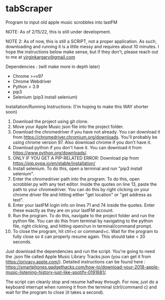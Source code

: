 # tabScraper
Program to input old apple music scrobbles into lastFM 

NOTE: As of 2/15/22, this is still under development.

NOTE 2: As of now, this is still a SCRIPT, not a proper application. As such, downloading and running it is a little messy and requires about 10 minutes. I hope the instructions below make sense, but if they don't, please reach out to me at virginkargarv@gmail.com

Dependencies : (will make more in depth later) 

- Chrome >=v97 
- Chrome Webdriver
- Python > 3.9
- pip3
- Selenium (pip3 install selenium)

Installation/Running Instructions: (I'm hoping to make this WAY shorter soon)
1. Download the project using git clone.
2. Move your Apple Music json file into the project folder.
3. Download the chromedriver if you have not already. You can download it from https://chromedriver.chromium.org/downloads. You'll probably be using chrome version 97. Also download chrome if you don't have it.
4. Download python if you don't have it. You can download it from https://www.python.org/downloads/.
5. ONLY IF YOU GET A PIP-RELATED ERROR: Download pip from https://pip.pypa.io/en/stable/installation/
6. Install selenium. To do this, open a terminal and run "pip3 install selenium".
7. Enter the chromedriver path into the program. To do this, open scrobbler.py with any text editor. Inside the quotes on line 13, paste the path to your chromedriver. You can do this by right clicking on your chrome driver file and hitting either "get location" or "get address as text".
8. Enter your lastFM login info on lines 71 and 74 inside the quotes. Enter these exactly as they are on your lastFM account.
9. Run the program. To do this, navigate to the project folder and run the python file. You can do this from terminal by navigating to the python file, right clicking, and hitting open/run in terminal/command prompt.
10. To close the program, hit ctrl+c or command+c. Wait for the program to fully close so it can properly resume again. This should take < 20 seconds.

Just download the dependencies and run the script. You're going to need the .json file
called Apple Music Library Tracks.json (you can get it from https://privacy.apple.com/). 
Detailed instructions can be found here : https://smartphones.gadgethacks.com/how-to/download-your-2018-apple-music-listening-history-just-like-spotify-0191681/. 

The script can cleanly stop and resume halfway through. For now, just do a keyboard 
interrupt when running it from the terminal (ctrl/command c) and wait for the program 
to close (it takes a second). 
